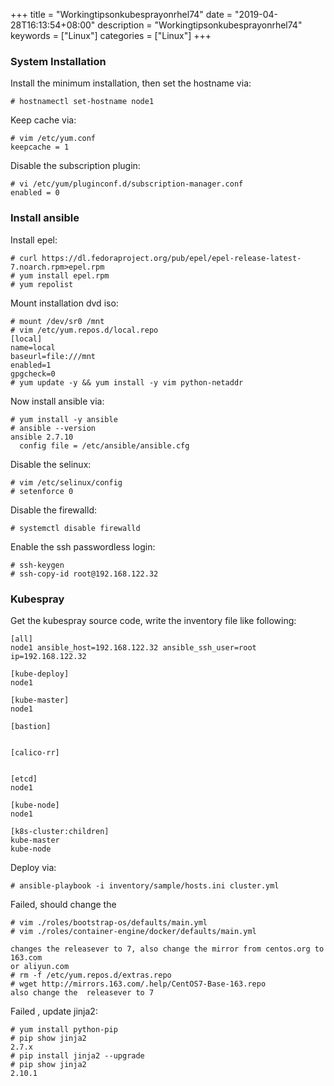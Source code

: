 +++
title = "Workingtipsonkubesprayonrhel74"
date = "2019-04-28T16:13:54+08:00"
description = "Workingtipsonkubesprayonrhel74"
keywords = ["Linux"]
categories = ["Linux"]
+++
### System Installation
Install the minimum installation, then set the hostname via:    

```
# hostnamectl set-hostname node1
```
Keep cache via:    

```
# vim /etc/yum.conf
keepcache = 1
```
Disable the subscription plugin:     

```
# vi /etc/yum/pluginconf.d/subscription-manager.conf
enabled = 0
```
### Install ansible
Install epel:    

```
# curl https://dl.fedoraproject.org/pub/epel/epel-release-latest-7.noarch.rpm>epel.rpm
# yum install epel.rpm
# yum repolist
```
Mount installation dvd iso:    

```
# mount /dev/sr0 /mnt
# vim /etc/yum.repos.d/local.repo
[local]
name=local
baseurl=file:///mnt
enabled=1
gpgcheck=0
# yum update -y && yum install -y vim python-netaddr
```

Now install ansible via:    

```
# yum install -y ansible
# ansible --version
ansible 2.7.10
  config file = /etc/ansible/ansible.cfg
```
Disable the selinux:    

```
# vim /etc/selinux/config
# setenforce 0
```
Disable the firewalld:    

```
# systemctl disable firewalld
```

Enable the ssh passwordless login:    

```
# ssh-keygen
# ssh-copy-id root@192.168.122.32
```

### Kubespray
Get the kubespray source code, write the inventory file like following:    

```
[all]
node1 ansible_host=192.168.122.32 ansible_ssh_user=root  ip=192.168.122.32

[kube-deploy]
node1

[kube-master]
node1

[bastion]


[calico-rr]


[etcd]
node1

[kube-node]
node1

[k8s-cluster:children]
kube-master
kube-node
```
Deploy via:    

```
# ansible-playbook -i inventory/sample/hosts.ini cluster.yml
```

Failed, should change the 

```
# vim ./roles/bootstrap-os/defaults/main.yml
# vim ./roles/container-engine/docker/defaults/main.yml

changes the releasever to 7, also change the mirror from centos.org to 163.com
or aliyun.com
# rm -f /etc/yum.repos.d/extras.repo
# wget http://mirrors.163.com/.help/CentOS7-Base-163.repo
also change the  releasever to 7
```

Failed , update jinja2:    

```
# yum install python-pip
# pip show jinja2
2.7.x
# pip install jinja2 --upgrade
# pip show jinja2
2.10.1
```
